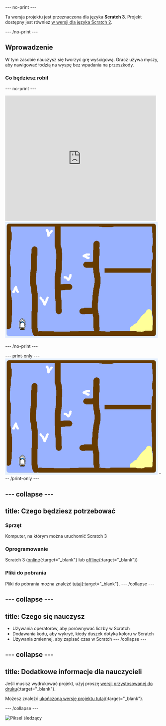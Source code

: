--- no-print ---

Ta wersja projektu jest przeznaczona dla języka **Scratch 3**. Projekt dostępny jest również [w wersji dla języka Scratch 2](https://projects.raspberrypi.org/pl-PL/projects/boat-race-scratch2).

--- /no-print ---

## Wprowadzenie

W tym zasobie nauczysz się tworzyć grę wyścigową. Gracz używa myszy, aby nawigować łodzią na wyspę bez wpadania na przeszkody.

### Co będziesz robił

--- no-print ---

<div class="scratch-preview">
  <iframe allowtransparency="true" width="485" height="402" src="https://scratch.mit.edu/projects/embed/333280226/?autostart=false" frameborder="0" scrolling="no"></iframe>
  <img src="images/boat_race_demo.png">
</div>

--- /no-print ---

--- print-only --- ![boat race demo](images/boat_race_demo.png) --- /print-only ---

--- collapse ---
---
title: Czego będziesz potrzebować
---

### Sprzęt

Komputer, na którym można uruchomić Scratch 3

### Oprogramowanie

Scratch 3 ([online](https://rpf.io/scratchon){:target="_blank"} lub [offline](https://rpf.io/scratchoff){:target="_blank"})

### Pliki do pobrania

Pliki do pobrania można znaleźć [tutaj](http://rpf.io/p/pl-PL/boat-race-go){:target="_blank"}. --- /collapse ---

--- collapse ---
---
title: Czego się nauczysz
---

- Używania operatorów, aby porównywać liczby w Scratch
- Dodawania kodu, aby wykryć, kiedy duszek dotyka koloru w Scratch
- Używania zmiennej, aby zapisać czas w Scratch --- /collapse ---

--- collapse ---
---
title: Dodatkowe informacje dla nauczycieli
---

Jeśli musisz wydrukować projekt, użyj proszę [wersji przystosowanej do druku](https://projects.raspberrypi.org/pl-PL/projects/boat-race/print){:target="_blank"}.

Możesz znaleźć [ukończoną wersję projektu tutaj](http://rpf.io/p/pl-PL/boat-race-get){:target="_blank"}.

--- /collapse ---

![Piksel śledzący](https://code.org/api/hour/begin_codeclub_boatrace.png)